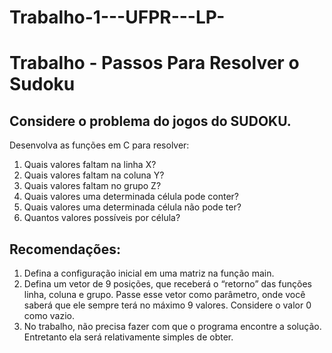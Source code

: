 # Trabalho-1---UFPR---LP-
<h1> Trabalho - Passos Para Resolver o Sudoku </h1>

<h2>Considere o problema do jogos do SUDOKU.</h2>
Desenvolva as funções em C para resolver:</p>
<ol>
  <li>Quais valores faltam na linha X? </li>
<li>Quais valores faltam na coluna Y?</li>
<li>Quais valores faltam no grupo Z?</li>
<li>Quais valores uma determinada célula pode conter?</li>
<li>Quais valores uma determinada célula não pode ter?</li>
<li>Quantos valores possíveis por célula?</li>
</ol>
<h2>Recomendações:</h2>

<ol>
<li> Defina a configuração inicial em uma matriz na função main.</li>  

<li>Defina um vetor de 9 posições, que receberá o “retorno” das funções linha, coluna e
grupo. Passe esse vetor como parâmetro, onde você saberá que ele sempre terá no
máximo 9 valores. Considere o valor 0 como vazio.</li>

<li>No trabalho, não precisa fazer com que o programa encontre a solução. Entretanto ela
será relativamente simples de obter.</li>
</ol>
